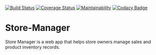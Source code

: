 [![Build Status](https://travis-ci.com/KelynPNjeri/Store-Manager.svg?branch=ft-get-specific-record-161330910)](https://travis-ci.com/KelynPNjeri/Store-Manager)
[![Coverage Status](https://coveralls.io/repos/github/KelynPNjeri/Store-Manager/badge.svg?branch=ft-get-specific-record-161330910)](https://coveralls.io/github/KelynPNjeri/Store-Manager?branch=ft-get-specific-record-161330910)
[![Maintainability](https://api.codeclimate.com/v1/badges/e61d01314f80973dd647/maintainability)](https://codeclimate.com/github/KelynPNjeri/Store-Manager/maintainability)
[![Codacy Badge](https://api.codacy.com/project/badge/Grade/d2b19265234d41e68a817afcee271697)](https://www.codacy.com/app/KelynPNjeri/Store-Manager?utm_source=github.com&amp;utm_medium=referral&amp;utm_content=KelynPNjeri/Store-Manager&amp;utm_campaign=Badge_Grade)
# Store-Manager
Store Manager is a web app that helps store owners manage sales and product inventory records.
